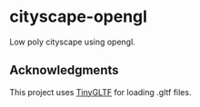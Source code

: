 # cityscape-opengl
Low poly cityscape using opengl.
## Acknowledgments
This project uses [TinyGLTF](https://github.com/syoyo/tinygltf/blob/release/tiny_gltf.h) for loading .gltf files.
